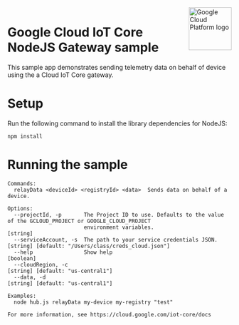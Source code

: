 <img src="https://avatars2.githubusercontent.com/u/2810941?v=3&s=96" alt="Google Cloud Platform logo" title="Google Cloud Platform" align="right" height="96" width="96"/>

# Google Cloud IoT Core NodeJS Gateway sample

This sample app demonstrates sending telemetry data on behalf of device using
the a Cloud IoT Core gateway.

# Setup

Run the following command to install the library dependencies for NodeJS:

    npm install

# Running the sample

    Commands:
      relayData <deviceId> <registryId> <data>  Sends data on behalf of a device.

    Options:
      --projectId, -p       The Project ID to use. Defaults to the value of the GCLOUD_PROJECT or GOOGLE_CLOUD_PROJECT
                            environment variables.                                                                  [string]
      --serviceAccount, -s  The path to your service credentials JSON.   [string] [default: "/Users/class/creds_cloud.json"]
      --help                Show help                                                                              [boolean]
      --cloudRegion, -c                                                                    [string] [default: "us-central1"]
      --data, -d                                                                           [string] [default: "us-central1"]

    Examples:
      node hub.js relayData my-device my-registry "test"

    For more information, see https://cloud.google.com/iot-core/docs
